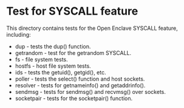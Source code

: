 Test for SYSCALL feature
========================

This directory contains tests for the Open Enclave SYSCALL feature, including:

- dup - tests the dup() function.
- getrandom - test for the getrandom SYSCALL.
- fs - file system tests.
- hostfs - host file system tests.
- ids - tests the getuid(), getgid(), etc.
- poller - tests the select() function and host sockets.
- resolver - tests for getnameinfo() and getaddrinfo().
- sendmsg - tests for sendmsg() and recvmsg() over sockets.
- socketpair - tests for the socketpair() function.
